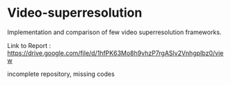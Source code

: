 # Video-superresolution
Implementation and comparison of few video superresolution frameworks.

Link to Report : https://drive.google.com/file/d/1hfPK63Mo8h9vhzP7rgASlv2VnhgpIbz0/view

incomplete repository, missing codes
